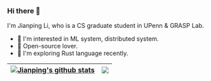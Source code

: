 ### Hi there 👋

I'm Jianping Li, who is a CS graduate student in UPenn & GRASP Lab.

<!-- Checkout my [résumé](https://github.com/jpli02/jpli02/blob/main/resume.pdf) (Last updated at 2022/11/09). -->

- 🔭 I'm interested in ML system, distributed system.
- 🌱 Open-source lover.
- 🦀 I'm exploring Rust language recently.

| <a href="https://github.com/jpli02/github-readme-stats"><img align="center" src="https://github-readme-stats.vercel.app/api?username=jpli02&show_icons=true&include_all_commits=true&theme=buefy&hide_border=true" alt="Jianping's github stats" /></a> | <a href="https://github.com/jpli02/github-readme-stats"><img align="center" src="https://github-readme-stats.vercel.app/api/top-langs/?username=jpli02&layout=compact&theme=buefy&hide_border=true" /></a> |
| ------------- | ------------- |
